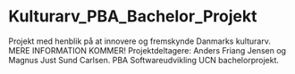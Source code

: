 # Kulturarv_PBA_Bachelor_Projekt
Projekt med henblik på at innovere og fremskynde Danmarks kulturarv. MERE INFORMATION KOMMER! Projektdeltagere: Anders Friang Jensen og Magnus Just Sund Carlsen. PBA Softwareudvikling UCN bachelorprojekt.
